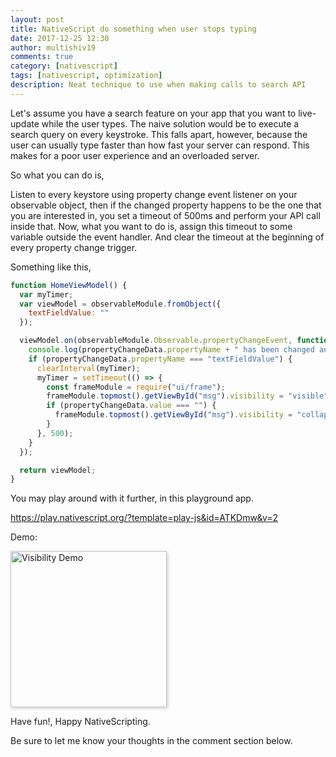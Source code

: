 ```yaml
---
layout: post
title: NativeScript do something when user stops typing
date: 2017-12-25 12:30
author: multishiv19
comments: true
category: [nativescript]
tags: [nativescript, optimization]
description: Neat technique to use when making calls to search API
---
```


Let's assume you have a search feature on your app that you want to live-update while the user types. The naive solution would be to execute a search query on every keystroke. This falls apart, however, because the user can usually type faster than how fast your server can respond. This makes for a poor user experience and an overloaded server.

So what you can do is,

Listen to every keystore using property change event listener on your observable object,
then if the changed property happens to be the one that you are interested in, you set
a timeout of 500ms and perform your API call inside that. Now, what you want to do is,
assign this timeout to some variable outside the event handler. And clear the timeout
at the beginning of every property change trigger.

Something like this,

```js
function HomeViewModel() {
  var myTimer;
  var viewModel = observableModule.fromObject({
    textFieldValue: ""
  });

  viewModel.on(observableModule.Observable.propertyChangeEvent, function (propertyChangeData) {
    console.log(propertyChangeData.propertyName + " has been changed and the new value is: " + propertyChangeData.value);
    if (propertyChangeData.propertyName === "textFieldValue") {
      clearInterval(myTimer);
      myTimer = setTimeout(() => {
        const frameModule = require("ui/frame");
        frameModule.topmost().getViewById("msg").visibility = "visible";
        if (propertyChangeData.value === "") {
          frameModule.topmost().getViewById("msg").visibility = "collapse";
        }
      }, 500);
    }
  });

  return viewModel;
}
```

You may play around with it further, in this playground app.

<a target="_blank" href="https://play.nativescript.org/?template=play-js&id=ATKDmw&v=2">https://play.nativescript.org/?template=play-js&id=ATKDmw&v=2</a>

Demo:

<img style="box-shadow: 2px 2px 5px lightgray;"
    src="{{ site.baseurl }}/assets/img/stopsTyping/typing-detection.gif" alt="Visibility Demo" width="250" />

Have fun!, Happy NativeScripting.

Be sure to let me know your thoughts in the comment section below.
